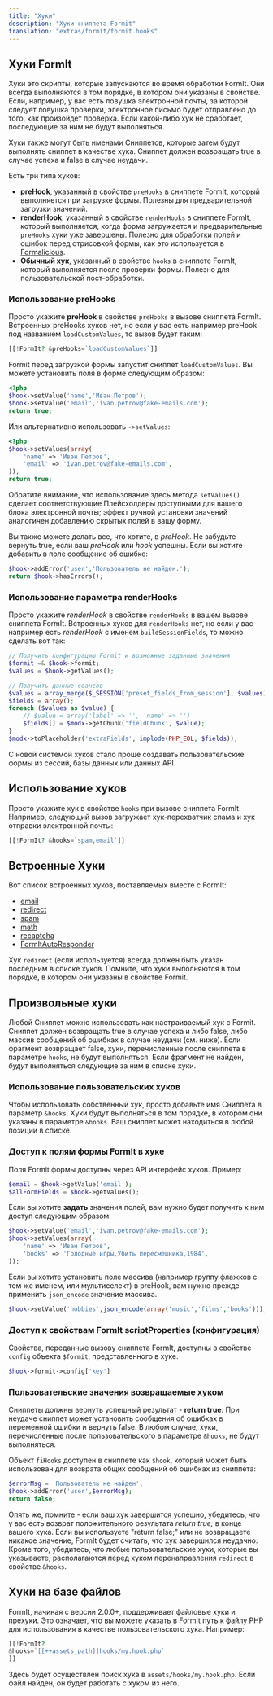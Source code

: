 ```yaml
---
title: "Хуки"
description: "Хуки сниппета Formit"
translation: "extras/formit/formit.hooks"
---
```


## Хуки FormIt

Хуки это скрипты, которые запускаются во время обработки FormIt. Они всегда выполняются в том порядке, в котором они указаны в свойстве. Если, например, у вас есть ловушка электронной почты, за которой следует ловушка проверки, электронное письмо будет отправлено до того, как произойдет проверка. Если какой-либо хук не сработает, последующие за ним не будут выполняться.

Хуки также могут быть именами Сниппетов, которые затем будут выполнять сниппет в качестве хука. Сниппет должен возвращать true в случае успеха и false в случае неудачи.

Есть три типа хуков:

-   **preHook**, указанный в свойстве `preHooks` в сниппете FormIt, который выполняется при загрузке формы. Полезны для предварительной загрузки значений.
-   **renderHook**, указанный в свойстве `renderHooks` в сниппете FormIt, который выполняется, когда форма загружается и предварительные `preHooks` хуки уже завершены. Полезно для обработки полей и ошибок перед отрисовкой формы, как это используется в [Formalicious](https://www.modmore.com/formalicious/).
-   **Обычный хук**, указанный в свойстве `hooks` в сниппете FormIt, который выполняется после проверки формы. Полезно для пользовательской пост-обработки.

### Использование preHooks

Просто укажите **preHook** в свойстве `preHooks` в вызове сниппета FormIt. Встроенных preHooks хуков нет, но если у вас есть например preHook под названием `loadCustomValues`, то вызов будет таким:

```php
[[!FormIt? &preHooks=`loadCustomValues`]]
```

Formit перед загрузкой формы запустит сниппет `loadCustomValues`. Вы можете установить поля в форме следующим образом:

```php
<?php
$hook->setValue('name','Иван Петров');
$hook->setValue('email','ivan.petrov@fake-emails.com');
return true;
```

Или альтернативно использовать `->setValues`:

```php
<?php
$hook->setValues(array(
    'name' => 'Иван Петров',
    'email' => 'ivan.petrov@fake-emails.com',
));
return true;
```

Обратите внимание, что использование здесь метода `setValues()` сделает соответствующие Плейсхолдеры доступными для вашего блока электронной почты; эффект ручной установки значений аналогичен добавлению скрытых полей в вашу форму.

Вы также можете делать все, что хотите, в _preHook_. Не забудьте вернуть true, если ваш _preHook_ или _hook_ успешны. Если вы хотите добавить в поле сообщение об ошибке:

```php
$hook->addError('user','Пользователь не найден.');
return $hook->hasErrors();
```

### Использование параметра renderHooks

Просто укажите _renderHook_ в свойстве `renderHooks` в вашем вызове сниппета FormIt. Встроенных хуков для `renderHooks` нет, но если у вас например есть _renderHook_ с именем `buildSessionFields`, то можно сделать вот так:

```php
// Получить конфигурацию Formit и возможные заданные значения
$formit =& $hook->formit;
$values = $hook->getValues();

// Получить данные сеансов
$values = array_merge($_SESSION['preset_fields_from_session'], $values);
$fields = array();
foreach ($values as $value) {
    // $value = array('label' => '', 'name' => '')
    $fields[] = $modx->getChunk('fieldChunk', $value);
}
$modx->toPlaceholder('extraFields', implode(PHP_EOL, $fields));
```

С новой системой хуков стало проще создавать пользовательские формы из сессий, базы данных или данных API.

## Использование хуков

Просто укажите хук в свойстве `hooks` при вызове сниппета FormIt. Например, следующий вызов загружает хук-перехватчик спама и хук отправки электронной почты:

```php
[[!FormIt? &hooks=`spam,email`]]
```

## Встроенные Хуки

Вот список встроенных хуков, поставляемых вместе с FormIt:

-   [email](extras/formit/formit.hooks/email "FormIt.Hooks.email")
-   [redirect](extras/formit/formit.hooks/redirect "FormIt.Hooks.redirect")
-   [spam](extras/formit/formit.hooks/spam "FormIt.Hooks.spam")
-   [math](extras/formit/formit.hooks/math "FormIt.Hooks.math")
-   [recaptcha](extras/formit/formit.hooks/recaptcha "FormIt.Hooks.recaptcha")
-   [FormItAutoResponder](extras/formit/formit.hooks/formitautoresponder "FormIt.Hooks.FormItAutoResponder")

Хук `redirect` (если используется) всегда должен быть указан последним в списке хуков. Помните, что хуки выполняются в том порядке, в котором они указаны в свойстве Formit.

## Произвольные хуки

Любой Cниппет можно использовать как настраиваемый хук с Formit. Сниппет должен возвращать true в случае успеха и либо false, либо массив сообщений об ошибках в случае неудачи (см. ниже). Если фрагмент возвращает false, хуки, перечисленные после сниппета в параметре `hooks`, не будут выполняться. Если фрагмент не найден, _будут_ выполняться следующие за ним в списке хуки.

### Использование пользовательских хуков

Чтобы использовать собственный хук, просто добавьте имя Сниппета в параметр `&hooks`. Хуки будут выполняться в том порядке, в котором они указаны в параметре `&hooks`. Ваш сниппет может находиться в любой позиции в списке.

### Доступ к полям формы FormIt в хуке

Поля Formit формы доступны через API интерфейс хуков. Пример:

```php
$email = $hook->getValue('email');
$allFormFields = $hook->getValues();
```

Если вы хотите **задать** значения полей, вам нужно будет получить к ним доступ следующим образом:

```php
$hook->setValue('email','ivan.petrov@fake-emails.com');
$hook->setValues(array(
    'name' => 'Иван Петров',
    'books' => 'Голодные игры,Убить пересмешника,1984',
));
```

Если вы хотите установить поле массива (например группу флажков с тем же именем, или мультиселект) в preHook, вам нужно прежде применить `json_encode` значение массива.

```php
$hook->setValue('hobbies',json_encode(array('music','films','books')));
```

### Доступ к свойствам FormIt scriptProperties (конфигурация)

Свойства, переданные вызову сниппета FormIt, доступны в свойстве `config` объекта `$formit`, представленного в хуке.

```php
$hook->formit->config['key']
```

### Пользовательские значения возвращаемые хуком

Сниппеты должны вернуть успешный результат - **return true**. При неудаче сниппет может установить сообщения об ошибках в переменной ошибки и вернуть false. В любом случае, хуки, перечисленные после пользовательского в параметре `&hooks`, не будут выполняться.

Объект `fiHooks` доступен в сниппете как `$hook`, который может быть использован для возврата общих сообщений об ошибках из сниппета:

```php
$errorMsg = 'Пользователь не найден';
$hook->addError('user',$errorMsg);
return false;
```

Опять же, помните - если ваш хук завершится успешно, убедитесь, что у вас есть возврат положительного результата _return true;_ в конце вашего хука. Если вы используете "return false;" или не возвращаете никакое значение, FormIt будет считать, что хук завершился неудачно. Кроме того, убедитесь, что любые пользовательские хуки, которые вы указываете, располагаются перед хуком перенаправления `redirect` в свойстве `&hooks`.

## Хуки на базе файлов

FormIt, начиная с версии 2.0.0+, поддерживает файловые хуки и прехуки. Это означает, что вы можете указать в FormIt путь к файлу PHP для использования в качестве пользовательского хука. Например:

```php
[[!FormIt?
&hooks=`[[++assets_path]]hooks/my.hook.php`
]]
```

Здесь будет осуществлен поиск хука в `assets/hooks/my.hook.php`. Если файл найден, он будет работать с хуком из него.
